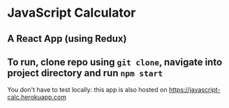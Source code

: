 ﻿# JavaScript Calculator

## A React App (using Redux)

## To run, clone repo using `git clone`, navigate into project directory and run `npm start`

You don't have to test locally: this app is also hosted on https://javascript-calc.herokuapp.com